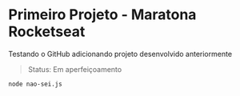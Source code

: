 # Primeiro Projeto - Maratona Rocketseat
Testando o GitHub adicionando projeto desenvolvido anteriormente

>Status: Em aperfeiçoamento

```
node nao-sei.js
```